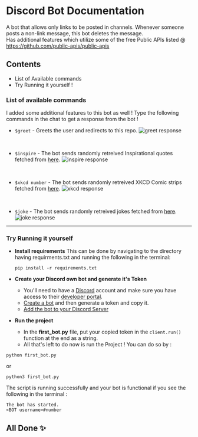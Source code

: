 # **Discord Bot Documentation**

A bot that allows only links to be posted in channels. Whenever someone posts a non-link message, this bot deletes the message.
<br>
Has additional features which utilize some of the free Public APIs listed @ https://github.com/public-apis/public-apis

## Contents
* List of Available commands
* Try Running it yourself !

### List of available commands
I added some additional features to this bot as well ! Type the following commands in the chat to get a response from the bot !
* ```$greet``` - Greets the user and redirects to this repo.
![greet response](https://github.com/Kabiirk/discord_bots/blob/main/src/greet.png)
<br>

* ```$inspire``` - The bot sends randomly retreived Inspirational quotes fetched from [here](https://zenquotes.io/).
![inspire response](https://github.com/Kabiirk/discord_bots/blob/main/src/Inspire.png)
<br>

* ```$xkcd number``` - The bot sends randomly retreived XKCD Comic strips fetched from [here](https://xkcd.com/).
![xkcd response](https://github.com/Kabiirk/discord_bots/blob/main/src/xkcd.png)
<br>

* ```$joke``` - The bot sends randomly retreived jokes fetched from [here](https://official-joke-api.appspot.com/jokes/random).
![joke response](https://github.com/Kabiirk/discord_bots/blob/main/src/joke.png)

---

### Try Running it yourself
* **Install requirements**
    This can be done by navigating to the directory having requirments.txt and running the following in the terminal:
    ```
    pip install -r requirements.txt
    ```

* **Create your Discord own bot and generate it's Token**
    * You'll need to have a [Discord](https://discord.com/) account and make sure you have access to their [developer portal](https://discord.com/developers/docs/intro).
    * [Create a bot](https://discordpy.readthedocs.io/en/latest/discord.html#) and then generate a token and copy it.
    * [Add the bot to your Discord Server](https://discordpy.readthedocs.io/en/latest/discord.html#inviting-your-bot)
 
* **Run the project**
    * In the **first_bot.py** file, put your copied token in the ```client.run()``` function at the end as a string.
    * All that's left to do now is run the Project ! You can do so by :
```
python first_bot.py
``` 
or
```
python3 first_bot.py
```
The script is running successfully and your bot is functional if you see the following in the terminal :
```
The bot has started.
<BOT username>#number
```

## All Done :sparkles: